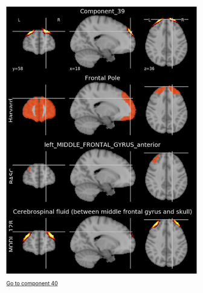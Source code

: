 ![39](preliminary/39.jpg "Component 39")

[Go to component 40](https://parietal-inria.github.io/MODL_atlas/256/40 "Component 40")
